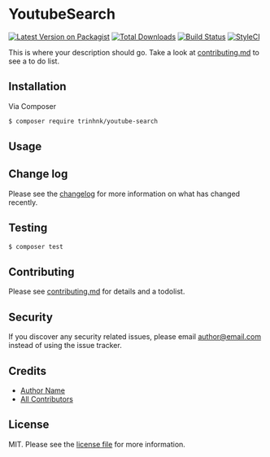 # YoutubeSearch

[![Latest Version on Packagist][ico-version]][link-packagist]
[![Total Downloads][ico-downloads]][link-downloads]
[![Build Status][ico-travis]][link-travis]
[![StyleCI][ico-styleci]][link-styleci]

This is where your description should go. Take a look at [contributing.md](contributing.md) to see a to do list.

## Installation

Via Composer

``` bash
$ composer require trinhnk/youtube-search
```

## Usage

## Change log

Please see the [changelog](changelog.md) for more information on what has changed recently.

## Testing

``` bash
$ composer test
```

## Contributing

Please see [contributing.md](contributing.md) for details and a todolist.

## Security

If you discover any security related issues, please email author@email.com instead of using the issue tracker.

## Credits

- [Author Name][link-author]
- [All Contributors][link-contributors]

## License

MIT. Please see the [license file](license.md) for more information.

[ico-version]: https://img.shields.io/packagist/v/trinhnk/youtube-search.svg?style=flat-square
[ico-downloads]: https://img.shields.io/packagist/dt/trinhnk/youtube-search.svg?style=flat-square
[ico-travis]: https://img.shields.io/travis/trinhnk/youtube-search/master.svg?style=flat-square
[ico-styleci]: https://styleci.io/repos/12345678/shield

[link-packagist]: https://packagist.org/packages/trinhnk/youtube-search
[link-downloads]: https://packagist.org/packages/trinhnk/youtube-search
[link-travis]: https://travis-ci.org/trinhnk/youtube-search
[link-styleci]: https://styleci.io/repos/12345678
[link-author]: https://github.com/trinhnk
[link-contributors]: ../../contributors
